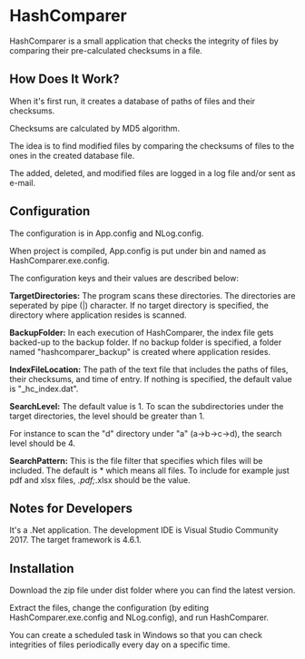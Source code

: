 ﻿# HashComparer

HashComparer is a small application that checks the integrity of files by comparing their pre-calculated checksums in a file.

## How Does It Work?

When it's first run, it creates a database of paths of files and their checksums.

Checksums are calculated by MD5 algorithm.

The idea is to find modified files by comparing the checksums of files to the ones in the created database file. 

The added, deleted, and modified files are logged in a log file and/or sent as e-mail.

## Configuration

The configuration is in App.config and NLog.config.

When project is compiled, App.config is put under bin and named as HashComparer.exe.config.

The configuration keys and their values are described below:

**TargetDirectories:** The program scans these directories. The directories are seperated by pipe (|) character. If no target directory is specified, the directory where application resides is scanned.

**BackupFolder:** In each execution of HashComparer, the index file gets backed-up to the backup folder. If no backup folder is specified, a folder named "hashcomparer_backup" is created where application resides.

**IndexFileLocation:** The path of the text file that includes the paths of files, their checksums, and time of entry.  If nothing is specified, the default value is "_hc_index.dat".

**SearchLevel:** The default value is 1. To scan the subdirectories under the target directories, the level should be greater than 1.

For instance to scan the "d" directory under "a" (a->b->c->d), the search level should be 4.

**SearchPattern:** This is the file filter that specifies which files will be included. The default is * which means all files. To include for example just pdf and xlsx files, *.pdf;*.xlsx should be the value.

## Notes for Developers

It's a .Net application. The development IDE is Visual Studio Community 2017. The target framework is 4.6.1.

## Installation

Download the zip file under dist folder where you can find the latest version. 

Extract the files, change the configuration (by editing HashComparer.exe.config and NLog.config), and run HashComparer.

You can create a scheduled task in Windows so that you can check integrities of files periodically every day on a specific time.